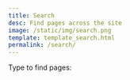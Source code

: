 ```yaml
---
title: Search
desc: Find pages across the site
image: /static/img/search.png
template: template_search.html
permalink: /search/
---
```

Type to find pages:
